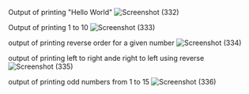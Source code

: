 Output of printing "Hello World"
![Screenshot (332)](https://github.com/user-attachments/assets/fed83a9b-74c0-439f-96b9-b4e34785ccad)

Output of printing 1 to 10
![Screenshot (333)](https://github.com/user-attachments/assets/82a29b7e-a9a7-4f40-8df3-25c43b2fec33)

output of printing reverse order for a given number
![Screenshot (334)](https://github.com/user-attachments/assets/25b740ff-3412-43a2-9f42-685720de8041)

output of printing left to right ande right to left using reverse
![Screenshot (335)](https://github.com/user-attachments/assets/80140aa6-1ddc-4a1d-971a-e56342aacd0e)

output of printing odd numbers from 1 to 15
![Screenshot (336)](https://github.com/user-attachments/assets/95262814-17c2-40f7-bd09-4ebed86f6d57)
